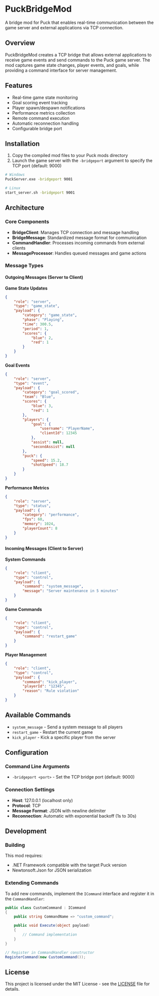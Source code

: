 # PuckBridgeMod

A bridge mod for Puck that enables real-time communication between the game server and external applications via TCP connection.

## Overview

PuckBridgeMod creates a TCP bridge that allows external applications to receive game events and send commands to the Puck game server. The mod captures game state changes, player events, and goals, while providing a command interface for server management.

## Features

-   Real-time game state monitoring
-   Goal scoring event tracking
-   Player spawn/despawn notifications
-   Performance metrics collection
-   Remote command execution
-   Automatic reconnection handling
-   Configurable bridge port

## Installation

1. Copy the compiled mod files to your Puck mods directory
2. Launch the game server with the `-bridgeport` argument to specify the TCP port (default: 9000)

```bash
# Windows
PuckServer.exe -bridgeport 9001

# Linux
start_server.sh -bridgeport 9001
```

## Architecture

### Core Components

-   **BridgeClient**: Manages TCP connection and message handling
-   **BridgeMessage**: Standardized message format for communication
-   **CommandHandler**: Processes incoming commands from external clients
-   **MessageProcessor**: Handles queued messages and game actions

### Message Types

#### Outgoing Messages (Server to Client)

**Game State Updates**

```json
{
    "role": "server",
    "type": "game_state",
    "payload": {
        "category": "game_state",
        "phase": "Playing",
        "time": 300.5,
        "period": 1,
        "scores": {
            "blue": 2,
            "red": 1
        }
    }
}
```

**Goal Events**

```json
{
    "role": "server",
    "type": "event",
    "payload": {
        "category": "goal_scored",
        "team": "Blue",
        "scores": {
            "blue": 3,
            "red": 1
        },
        "players": {
            "goal": {
                "username": "PlayerName",
                "clientId": 12345
            },
            "assist": null,
            "secondAssist": null
        },
        "puck": {
            "speed": 15.2,
            "shotSpeed": 18.7
        }
    }
}
```

**Performance Metrics**

```json
{
    "role": "server",
    "type": "status",
    "payload": {
        "category": "performance",
        "fps": 60,
        "memory": 1024,
        "playerCount": 8
    }
}
```

#### Incoming Messages (Client to Server)

**System Commands**

```json
{
    "role": "client",
    "type": "control",
    "payload": {
        "command": "system_message",
        "message": "Server maintenance in 5 minutes"
    }
}
```

**Game Commands**

```json
{
    "role": "client",
    "type": "control",
    "payload": {
        "command": "restart_game"
    }
}
```

**Player Management**

```json
{
    "role": "client",
    "type": "control",
    "payload": {
        "command": "kick_player",
        "playerId": "12345",
        "reason": "Rule violation"
    }
}
```

## Available Commands

-   `system_message` - Send a system message to all players
-   `restart_game` - Restart the current game
-   `kick_player` - Kick a specific player from the server

## Configuration

### Command Line Arguments

-   `-bridgeport <port>` - Set the TCP bridge port (default: 9000)

### Connection Settings

-   **Host**: 127.0.0.1 (localhost only)
-   **Protocol**: TCP
-   **Message Format**: JSON with newline delimiter
-   **Reconnection**: Automatic with exponential backoff (1s to 30s)

## Development

### Building

This mod requires:

-   .NET Framework compatible with the target Puck version
-   Newtonsoft.Json for JSON serialization

### Extending Commands

To add new commands, implement the `ICommand` interface and register it in the `CommandHandler`:

```csharp
public class CustomCommand : ICommand
{
    public string CommandName => "custom_command";

    public void Execute(object payload)
    {
        // Command implementation
    }
}

// Register in CommandHandler constructor
RegisterCommand(new CustomCommand());
```

## License

This project is licensed under the MIT License - see the [LICENSE](LICENSE) file for details.
